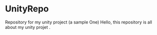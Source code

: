 # UnityRepo
Repository for  my  unity project (a sample One) 
Hello, this repository is all about my unity projet .
